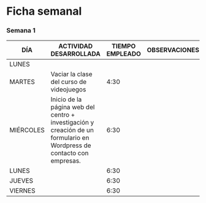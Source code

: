 # Ficha semanal

### Semana 1

<table>
  <thead>
    <th>DÍA</th>
    <th>ACTIVIDAD DESARROLLADA</th>
    <th>TIEMPO EMPLEADO</th>
    <th>OBSERVACIONES</th>
  </thead>
  <tr>
    <td>LUNES</td>
    <td></td>
    <td></td>
    <td></td>
  </tr>
    <td>MARTES</td>
    <td>Vaciar la clase del curso de videojuegos</td>
    <td>4:30</td>
    <td></td>
  </tr>
    <td>MIÉRCOLES</td>
    <td>Inicio de la página web del centro + investigación y creación de un formulario en Wordpress de contacto con empresas.</td>
    <td>6:30</td>
    <td></td>
  </tr>
    <td>LUNES</td>
    <td></td>
    <td>6:30</td>
    <td></td>
  </tr>
    <td>JUEVES</td>
    <td></td>
    <td>6:30</td>
    <td></td>
  </tr>
    <td>VIERNES</td>
    <td></td>
    <td>6:30</td>
    <td></td>
  </tr>
</table>
